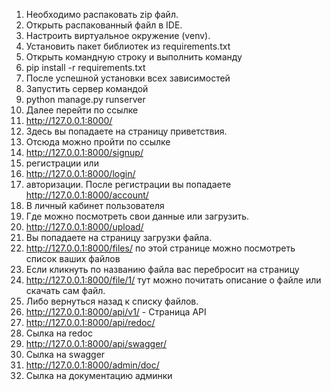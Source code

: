 1. Необходимо распаковать zip файл.
2. Открыть распакованный файл в IDE.
3. Настроить виртуальное окружение (venv).
4. Установить пакет библиотек из requirements.txt
5. Открыть командную строку и выполнить команду 
6. pip install -r requirements.txt
7. После успешной установки всех зависимостей 
8. Запустить сервер командой 
9. python manage.py runserver
10. Далее перейти по ссылке
11. http://127.0.0.1:8000/
12. Здесь вы попадаете на страницу приветствия.
13. Отсюда можно пройти по ссылке
14. http://127.0.0.1:8000/signup/
15. регистрации или 
16. http://127.0.0.1:8000/login/
17. авторизации.
После регистрации вы попадаете 
http://127.0.0.1:8000/account/
18. В личный кабинет пользователя 
19. Где можно посмотреть свои данные или загрузить.
20. http://127.0.0.1:8000/upload/
21. Вы попадаете на страницу загрузки файла.
22. http://127.0.0.1:8000/files/  по этой странице можно посмотреть список ваших файлов
23. Если кликнуть по названию файла вас перебросит на страницу
24. http://127.0.0.1:8000/file/1/ тут можно почитать описание о файле или скачать сам файл.
25. Либо вернуться назад к списку файлов.
26. http://127.0.0.1:8000/api/v1/ - Страница API
27. http://127.0.0.1:8000/api/redoc/
28. Сылка на redoc
29. http://127.0.0.1:8000/api/swagger/
30. Сылка на swagger
31. http://127.0.0.1:8000/admin/doc/
32. Сылка на документацию админки